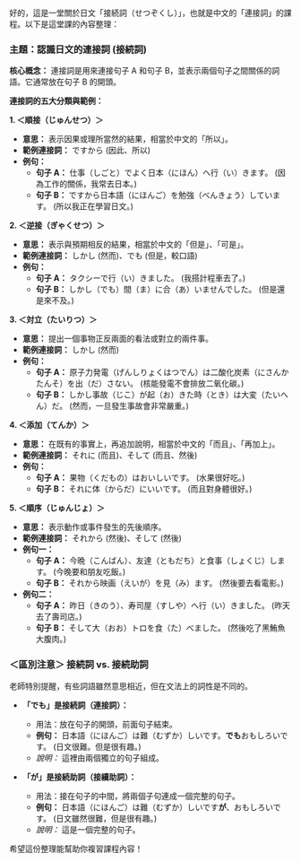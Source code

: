 </br>

好的，這是一堂關於日文「接続詞（せつぞくし）」，也就是中文的「連接詞」的課程。以下是這堂課的內容整理：

### **主題：認識日文的連接詞 (接続詞)**

**核心概念：**
連接詞是用來連接句子 A 和句子 B，並表示兩個句子之間關係的詞語。它通常放在句子 B 的開頭。

**連接詞的五大分類與範例：**

**1. ＜順接（じゅんせつ）＞**
*   **意思：** 表示因果或理所當然的結果，相當於中文的「所以」。
*   **範例連接詞：** ですから (因此、所以)
*   **例句：**
    *   **句子 A：** 仕事（しごと）でよく日本（にほん）へ行（い）きます。 (因為工作的關係，我常去日本。)
    *   **句子 B：** ですから日本語（にほんご）を勉強（べんきょう）しています。 (所以我正在學習日文。)

**2. ＜逆接（ぎゃくせつ）＞**
*   **意思：** 表示與預期相反的結果，相當於中文的「但是」、「可是」。
*   **範例連接詞：** しかし (然而)、でも (但是，較口語)
*   **例句：**
    *   **句子 A：** タクシーで行（い）きました。 (我搭計程車去了。)
    *   **句子 B：** しかし（でも）間（ま）に合（あ）いませんでした。 (但是還是來不及。)

**3. ＜対立（たいりつ）＞**
*   **意思：** 提出一個事物正反兩面的看法或對立的兩件事。
*   **範例連接詞：** しかし (然而)
*   **例句：**
    *   **句子 A：** 原子力発電（げんしりょくはつでん）は二酸化炭素（にさんかたんそ）を出（だ）さない。 (核能發電不會排放二氧化碳。)
    *   **句子 B：** しかし事故（じこ）が起（お）きた時（とき）は大変（たいへん）だ。 (然而，一旦發生事故會非常嚴重。)

**4. ＜添加（てんか）＞**
*   **意思：** 在既有的事實上，再追加說明，相當於中文的「而且」、「再加上」。
*   **範例連接詞：** それに (而且)、そして (而且、然後)
*   **例句：**
    *   **句子 A：** 果物（くだもの）はおいしいです。 (水果很好吃。)
    *   **句子 B：** それに体（からだ）にいいです。 (而且對身體很好。)

**5. ＜順序（じゅんじょ）＞**
*   **意思：** 表示動作或事件發生的先後順序。
*   **範例連接詞：** それから (然後)、そして (然後)
*   **例句一：**
    *   **句子 A：** 今晩（こんばん）、友達（ともだち）と食事（しょくじ）します。 (今晚要和朋友吃飯。)
    *   **句子 B：** それから映画（えいが）を見（み）ます。 (然後要去看電影。)
*   **例句二：**
    *   **句子 A：** 昨日（きのう）、寿司屋（すしや）へ行（い）きました。 (昨天去了壽司店。)
    *   **句子 B：** そして大（おお）トロを食（た）べました。 (然後吃了黑鮪魚大腹肉。)

### **＜區別注意＞ 接続詞 vs. 接続助詞**

老師特別提醒，有些詞語雖然意思相近，但在文法上的詞性是不同的。

*   **「でも」是接続詞（連接詞）：**
    *   用法：放在句子的開頭，前面句子結束。
    *   **例句：** 日本語（にほんご）は難（むずか）しいです。**でも**おもしろいです。 (日文很難。但是很有趣。)
    *   *說明：* 這裡由兩個獨立的句子組成。

*   **「が」是接続助詞（接續助詞）：**
    *   用法：接在句子的中間，將兩個子句連成一個完整的句子。
    *   **例句：** 日本語（にほんご）は難（むずか）しいです**が**、おもしろいです。 (日文雖然很難，但是很有趣。)
    *   *說明：* 這是一個完整的句子。

希望這份整理能幫助你複習課程內容！
</br>
